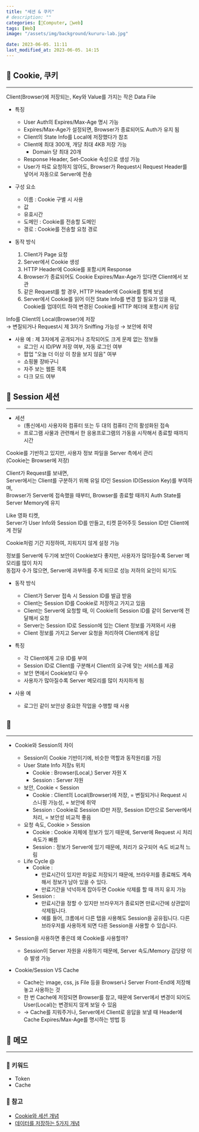```yaml
---
title: "세션 & 쿠키"
# description: ""
categories: [💫Computer, 🌚web]
tags: [Web]
image: "/assets/img/background/kururu-lab.jpg"

date: 2023-06-05. 11:11
last_modified_at: 2023-06-05. 14:15
---
```


## 💫 Cookie, 쿠키

---

Client(Browser)에 저장되는, Key와 Value를 가지는 작은 Data File

- 특징
  - User Auth의 Expires/Max-Age 명시 가능
  - Expires/Max-Age가 설정되면, Browser가 종료되어도 Auth가 유지 됨
  - Client의 State Info를 Local에 저장했다가 참조
  - Client에 최대 300개, 개당 최대 4KB 저장 가능
    - Domain 당 최대 20개
  - Response Header, Set-Cookie 속성으로 생성 가능
  - User가 따로 요청하지 않아도, Browser가 Request시 Request Header를 넣어서 자동으로 Server에 전송

- 구성 요소
  - 이름 : Cookie 구별 시 사용
  - 값
  - 유효시간
  - 도메인 : Cookie를 전송할 도메인
  - 경로 : Cookie를 전송할 요청 경로

- 동작 방식
  1. Client가 Page 요청
  2. Server에서 Cookie 생성
  3. HTTP Header에 Cookie를 포함시켜 Response
  4. Browser가 종료되어도 Cookie Expires/Max-Age가 있다면 Client에서 보관
  5. 같은 Request를 할 경우, HTTP Header에 Cookie를 함께 보냄
  6. Server에서 Cookie를 읽어 이전 State Info를 변경 할 필요가 있을 때, Cookie를 업데이트 하여 변경된 Cookie를 HTTP 헤더에 포함시켜 응답

Info를 Client의 Local(Browser)에 저장  
→ 변질되거나 Request시 제 3자가 Sniffing 가능성
→ 보안에 취약

- 사용 예 : 제 3자에게 공개되거나 조작되어도 크게 문제 없는 정보들
  - 로그인 시 ID/PW 저장 여부, 자동 로그인 여부
  - 팝업 "오늘 더 이상 이 창을 보지 않음" 여부
  - 쇼핑몰 장바구니
  - 자주 보는 웹툰 목록
  - 다크 모드 여부

## 💫 Session 세션

---

- 세션
  - (통신에서) 사용자와 컴퓨터 또는 두 대의 컴퓨터 간의 활성화된 접속
  - 프로그램 사물과 관련해서 한 응용프로그램의 가동을 시작해서 종료할 때까지 시간

Cookie를 기반하고 있지만, 사용자 정보 파일을 Server 측에서 관리  
(Cookie는 Browser에 저장)  

Client가 Request를 보내면,  
Server에서는 Client를 구분하기 위해 유일 ID인 Session ID(Session Key)를 부여하며,  
Browser가 Server에 접속했을 때부터, Browser를 종료할 때까지 Auth State를 Server Memory에 유지  

Like 영화 티켓,  
Server가 User Info와 Session ID를 만들고, 티켓 뜯어주듯 Session ID만 Client에게 전달  

Cookie처럼 기간 지정하여, 지워지지 않게 설정 가능  

정보를 Server에 두기에 보안이 Cookie보다 좋지만, 사용자가 많아질수록 Server 메모리를 많이 차지  
동접자 수가 많으면, Server에 과부하를 주게 되므로 성능 저하의 요인이 되기도  

- 동작 방식
  - Client가 Server 접속 시 Session ID를 발급 받음
  - Client는 Session ID를 Cookie로 저장하고 가지고 있음
  - Client는 Server에 요청할 때, 이 Cookie의 Session ID를 같이 Server에 전달해서 요청
  - Server는 Session ID로 Session에 있는 Client 정보를 가져와서 사용
  - Client 정보를 가지고 Server 요청을 처리하여 Client에게 응답

- 특징
  - 각 Client에게 고유 ID를 부여
  - Session ID로 Client를 구분해서 Client의 요구에 맞는 서비스를 제공
  - 보안 면에서 Cookie보다 우수
  - 사용자가 많아질수록 Server 메모리를 많이 차지하게 됨

- 사용 예
  - 로그인 같이 보안상 중요한 작업을 수행할 때 사용

## 💫

---

- Cookie와 Session의 차이
  - Session이 Cookie 기반이기에, 비슷한 역할과 동작원리를 가짐
  - User State Info 저장s 위치
    - Cookie : Browser(Local,) Server 자원 X
    - Session : Server 자원
  - 보안, Cookie < Session
    - Cookie : Client의 Local(Browser)에 저장, = 변질되거나 Request 시 스니핑 가능성, = 보안에 취약
    - Session : Cookie로 Session ID만 저장, Session ID만으로 Server에서 처리, = 보안성 비교적 좋음
  - 요청 속도, Cookie > Session
    - Cookie : Cookie 자체에 정보가 있기 때문에, Server에 Request 시 처리 속도가 빠름
    - Session : 정보가 Server에 있기 때문에, 처리가 요구되어 속도 비교적 느림
  - Life Cycle @
    - Cookie :
      - 만료시간이 있지만 파일로 저장되기 때문에, 브라우저를 종료해도 계속해서 정보가 남아 있을 수 있다.
      - 만료기간을 넉넉하게 잡아두면 Cookie 삭제를 할 때 까지 유지 가능
    - Session :
      - 만료시간을 정할 수 있지만 브라우저가 종료되면 만료시간에 상관없이 삭제됩니다.
      - 예를 들어, 크롬에서 다른 탭을 사용해도 Session을 공유됩니다. 다른 브라우저를 사용하게 되면 다른 Session을 사용할 수 있습니다.

- Session을 사용하면 좋은데 왜 Cookie를 사용할까?
  - Session이 Server 자원을 사용하기 때문에, Server 속도/Memory 감당량 이슈 발생 가능

- Cookie/Session VS Cache
  - Cache는 image, css, js File 등을 Browser나 Server Front-End에 저장해놓고 사용하는 것
  - 한 번 Cache에 저장되면 Browser를 참고, 때문에 Server에서 변경이 되어도 User(Local)는 변경되지 않게 보일 수 있음
  - → Cache를 지워주거나, Server에서 Client로 응답을 보낼 때 Header에 Cache Expires/Max-Age를 명시하는 방법 등

## 💫 메모

---

### 🫧 키워드

- Token
- Cache

### 🫧 참고

- [Cookie와 세션 개념](https://interconnection.tistory.com/74)
- [데이터를 저장하는 5가지 개념](https://hongong.hanbit.co.kr/%EC%99%84%EB%B2%BD-%EC%A0%95%EB%A6%AC-%EC%BF%A0%ED%82%A4-%EC%84%B8%EC%85%98-%ED%86%A0%ED%81%B0-%EC%BA%90%EC%8B%9C-%EA%B7%B8%EB%A6%AC%EA%B3%A0-cdn/)
